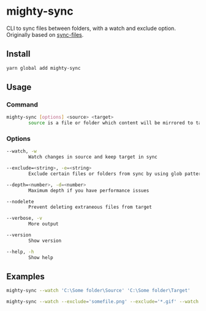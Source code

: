 # mighty-sync

CLI to sync files between folders, with a watch and exclude option.
Originally based on [sync-files](https://github.com/byteclubfr/node-sync-files).

## Install

```sh
yarn global add mighty-sync
```

## Usage

### Command

```sh
mighty-sync [options] <source> <target>
        source is a file or folder which content will be mirrored to target
```

### Options

```sh
--watch, -w
        Watch changes in source and keep target in sync

--exclude=<string>, -e=<string>
        Exclude certain files or folders from sync by using glob patterns

--depth=<number>, -d=<number>
        Maximum depth if you have performance issues

--nodelete
        Prevent deleting extraneous files from target

--verbose, -v
        More output

--version
        Show version

--help, -h
        Show help
```

## Examples

```sh
mighty-sync --watch 'C:\Some folder\Source' 'C:\Some folder\Target'
```

```sh
mighty-sync --watch --exclude='somefile.png' --exclude='*.gif' --watch 'C:\Some folder\Source' 'C:\Some folder\Target'
```
